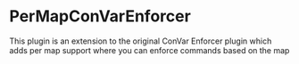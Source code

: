 # PerMapConVarEnforcer
This plugin is an extension to the original ConVar Enforcer plugin which adds per map support where you can enforce commands based on the map 
